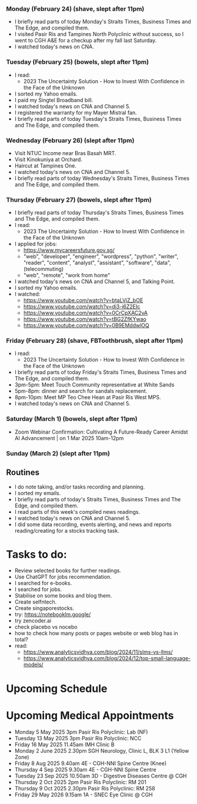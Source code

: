 ### Monday (February 24) (shave, slept after 11pm)
- I briefly read parts of today Monday's Straits Times, Business Times and The Edge, and compiled them.
- I visited Pasir Ris and Tampines North Polyclinic without success, so I went to CGH A&E for a checkup after my fall last Saturday.
- I watched today's news on CNA.

### Tuesday (February 25) (bowels, slept after 11pm)
- I read:
    - 2023 The Uncertainty Solution - How to Invest With Confidence in the Face of the Unknown
- I sorted my Yahoo emails.
- I paid my Singtel Broadband bill.
- I watched today's news on CNA and Channel 5.
- I registered the warranty for my Mayer Mistral fan.
- I briefly read parts of today Tuesday's Straits Times, Business Times and The Edge, and compiled them.

### Wednesday (February 26) (slept after 11pm)
- Visit NTUC Income near Bras Basah MRT.
- Visit Kinokuniya at Orchard.
- Haircut at Tampines One.
- I watched today's news on CNA and Channel 5.
- I briefly read parts of today Wednesday's Straits Times, Business Times and The Edge, and compiled them.

### Thursday (February 27) (bowels, slept after 11pm)
- I briefly read parts of today Thursday's Straits Times, Business Times and The Edge, and compiled them.
- I read:
    - 2023 The Uncertainty Solution - How to Invest With Confidence in the Face of the Unknown
- I applied for jobs:
    - https://www.mycareersfuture.gov.sg/
    - "web", "developer", "engineer", "wordpress", "python", "writer", "reader", "content", "analyst", "assistant", "software", "data", (telecommuting)
    - "web", "remote", "work from home"
- I watched today's news on CNA and Channel 5, and Talking Point.
- I sorted my Yahoo emails.
- I watched:
    - https://www.youtube.com/watch?v=btaLViZ_bOE
    - https://www.youtube.com/watch?v=di3-i6Z2EIc
    - https://www.youtube.com/watch?v=0CrCpXAC2vA
    - https://www.youtube.com/watch?v=tBG2ZfKYwao
    - https://www.youtube.com/watch?v=0B9EMddwlOQ

### Friday (February 28) (shave, FBToothbrush, slept after 11pm)
- I read:
    - 2023 The Uncertainty Solution - How to Invest With Confidence in the Face of the Unknown
- I briefly read parts of today Friday's Straits Times, Business Times and The Edge, and compiled them.
- 3pm-5pm: Meet Touch Community representative at White Sands
- 5pm-8pm: dinner and search for sandals replacement.
- 8pm-10pm: Meet MP Teo Chee Hean at Pasir Ris West MPS.
- I watched today's news on CNA and Channel 5.

### Saturday (March 1) (bowels, slept after 11pm)
- Zoom Webinar Confirmation: Cultivating A Future-Ready Career Amidst AI Advancement | on 1 Mar 2025 10am-12pm


### Sunday (March 2) (slept after 11pm)




## Routines
- I do note taking, and/or tasks recording and planning.
- I sorted my emails.
- I briefly read parts of today's Straits Times, Business Times and The Edge, and compiled them.
- I read parts of this week's compiled news readings.
- I watched today's news on CNA and Channel 5.
- I did some data recording, events alerting, and news and reports reading/creating for a stocks tracking task.

# Tasks to do:
- Review selected books for further readings.
- Use ChatGPT for jobs recommendation.
- I searched for e-books.
- I searched for jobs.
- Stabilise on some books and blog them.
- Create selfntech.
- Create singaporestocks.
- try: https://notebooklm.google/
- try zencoder.ai
- check placebo vs nocebo
- how to check how many posts or pages website or web blog has in total?
- read:
    - https://www.analyticsvidhya.com/blog/2024/11/slms-vs-llms/
    - https://www.analyticsvidhya.com/blog/2024/12/top-small-language-models/

# Upcoming Schedule

# Upcoming Medical Appointments
- Monday 5 May 2025 3pm Pasir Ris Polyclinic: Lab (NF)
- Tuesday 13 May 2025 3pm Pasir Ris Polyclinic: NCC
- Friday 16 May 2025 11.45am IMH Clinic B
- Monday 2 June 2025 2.30pm SGH Neurology, Clinic L, BLK 3 L1 (Yellow Zone)
- Friday 8 Aug 2025 9.40am 4E - CGH-NNI Spine Centre (Knee)
- Thursday 4 Sep 2025 9.30am 4E - CGH-NNI Spine Centre
- Tuesday 23 Sep 2025 10.50am 3D - Digestive Diseases Centre @ CGH
- Thursday 2 Oct 2025 2pm Pasir Ris Polyclinic: RM 201
- Thursday 9 Oct 2025 2.30pm Pasir Ris Polyclinic: RM 258
- Friday 29 May 2026 9.15am 1A - SNEC Eye Clinic @ CGH
